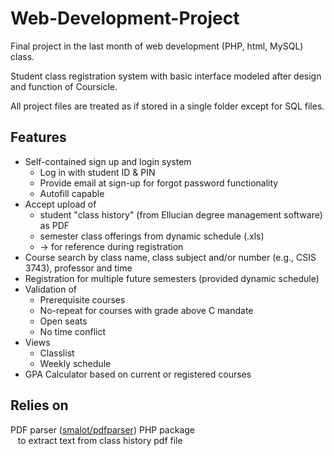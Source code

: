 # Web-Development-Project
Final project in the last month of web development (PHP, html, MySQL) class.

Student class registration system with basic interface modeled after design and function of Coursicle.

All project files are treated as if stored in a single folder except for SQL files.

## Features
- Self-contained sign up and login system
  - Log in with student ID & PIN
  - Provide email at sign-up for forgot password functionality
  - Autofill capable
- Accept upload of
  - student "class history" (from Ellucian degree management software) as PDF
  - semester class offerings from dynamic schedule (.xls)
  - -> for reference during registration
- Course search by class name, class subject and/or number (e.g., CSIS 3743), professor and time
- Registration for multiple future semesters (provided dynamic schedule)
- Validation of
  - Prerequisite courses
  - No-repeat for courses with grade above C mandate
  - Open seats
  - No time conflict
- Views
  - Classlist
  - Weekly schedule
- GPA Calculator based on current or registered courses

## Relies on
<p>
  PDF parser (<a href="https://github.com/smalot/pdfparser">smalot/pdfparser</a>) PHP package
  <br>&nbsp;&nbsp; to extract text from class history pdf file
</p>
